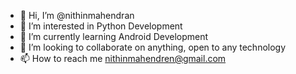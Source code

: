 - 👋 Hi, I’m @nithinmahendran
- 👀 I’m interested in Python Development
- 🌱 I’m currently learning Android Development 
- 💞️ I’m looking to collaborate on anything, open to any technology
- 📫 How to reach me nithinmahendren@gmail.com

<!---
nithinmahendran/nithinmahendran is a ✨ special ✨ repository because its `README.md` (this file) appears on your GitHub profile.
You can click the Preview link to take a look at your changes.
--->
